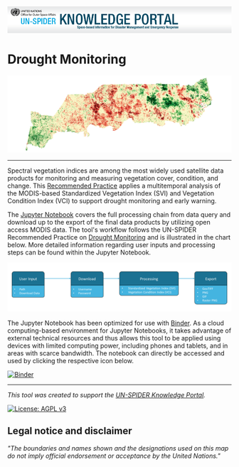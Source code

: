 <p><center> <img src="resources/header.png" width="1000"/> </p></center>

# Drought Monitoring

<p><center> <img src="resources/example.png" width="1000"/> </p></center>

***

Spectral vegetation indices are among the most widely used satellite data products for monitoring and measuring vegetation cover, condition, and change. This [Recommended Practice](https://un-spider.org/advisory-support/recommended-practices) applies a multitemporal analysis of the MODIS-based Standardized Vegetation Index (SVI) and Vegetation Condition Index (VCI) to support drought monitoring and early warning.

The [Jupyter Notebook](https://github.com/vhertel/drought-monitoring/blob/master/drought-monitoring.ipynb) covers the full processing chain from data query and download up to the export of the final data products by utilizing open access MODIS data. The tool's workflow follows the UN-SPIDER Recommended Practice on [Drought Monitoring](https://un-spider.org/advisory-support/recommended-practices/recommended-practice-agricultural-drought-monitoring-svi) and is illustrated in the chart below. More detailed information regarding user inputs and processing steps can be found within the Jupyter Notebook.

<p><center> <img src="resources/charts/chart_readme.png" width="1000"/> </p></center>

The Jupyter Notebook has been optimized for use with [Binder](https://mybinder.org/). As a cloud computing-based environment for Jupyter Notebooks, it takes advantage of external technical resources and thus allows this tool to be applied using devices with limited computing power, including phones and tablets, and in areas with scarce bandwidth. The notebook can directly be accessed and used by clicking the respective icon below.

[![Binder](https://mybinder.org/badge_logo.svg)](https://mybinder.org/v2/gh/vhertel/drought-monitoring/HEAD)

***

*This tool was created to support the [UN-SPIDER Knowledge Portal](http://www.un-spider.org/).*  <br />

[![License: AGPL v3](https://img.shields.io/badge/License-AGPL%20v3-blue.svg)](https://www.gnu.org/licenses/agpl-3.0)

## Legal notice and disclaimer

<i>"The boundaries and names shown and the designations used on this map do not imply official endorsement or acceptance by the United Nations."</i>
